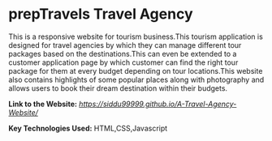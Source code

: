 # prepTravels Travel Agency

This is a responsive website for tourism business.This tourism application is designed for travel agencies by which they can manage different tour packages based on the destinations.This can even be extended to a customer application page by which customer can find the right tour package for them at every budget depending on tour locations.This website also contains highlights of some popular places along with photography and allows users to book their dream destination within their budgets.

**Link to the Website:**  *https://siddu99999.github.io/A-Travel-Agency-Website/*

**Key Technologies Used:** HTML,CSS,Javascript
